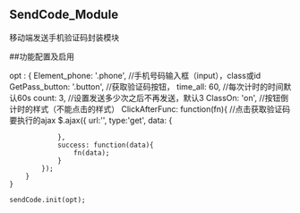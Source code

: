 ## SendCode_Module
  移动端发送手机验证码封装模块
  
##功能配置及启用

  opt : {
        Element_phone: '.phone',    //手机号码输入框（input），class或id
        GetPass_button: '.button',  //获取验证码按钮，
        time_all: 60,   //每次计时的时间默认60s
        count: 3,   //设置发送多少次之后不再发送，默认3
        ClassOn: 'on', //按钮倒计时的样式（不能点击的样式）
        ClickAfterFunc: function(fn){ //点击获取验证码要执行的ajax
            $.ajax({
                url:'',
                type:'get',
                data: {

                },
                success: function(data){
                    fn(data);
                }
            });
        }
    }
    
    sendCode.init(opt);

